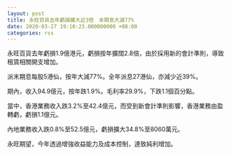 ```yaml
---
layout: post
title: 永旺百貨去年虧損擴大近3倍　末期息大減77%
date: 2020-03-27 19:10:23.000000000 +08:00
categories: rss
---
```


永旺百貨去年虧損1.9億港元，虧損按年擴闊2.8倍，由於採用新的會計準則，導致租賃相關開支增加。

派末期息每股5港仙，按年大減77%。全年派息27港仙，亦減少近39%。

期內，收入94.9億元，按年跌1.9%。毛利率29.9%，下跌1.1個百分點。

當中，香港業務收入跌3.2%至42.4億元，而受到新會計準則影響，香港業務由盈轉虧，虧損1.1億元。

內地業務收入跌0.8%至52.5億元，虧損擴大34.8%至8060萬元。

永旺期望，今年透過增強收益能力及成本控制，達致純利增加。
